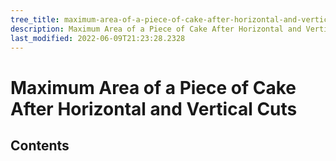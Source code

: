 ```yaml
---
tree_title: maximum-area-of-a-piece-of-cake-after-horizontal-and-vertical-cuts
description: Maximum Area of a Piece of Cake After Horizontal and Vertical Cuts
last_modified: 2022-06-09T21:23:28.2328
---
```


# Maximum Area of a Piece of Cake After Horizontal and Vertical Cuts

## Contents
